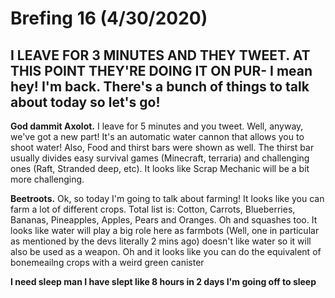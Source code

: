 # Brefing 16 (4/30/2020)
## I LEAVE FOR 3 MINUTES AND THEY TWEET. AT THIS POINT THEY'RE DOING IT ON PUR- I mean hey! I'm back. There's a bunch of things to talk about today so let's go!

**God dammit Axolot.** I leave for 5 minutes and you tweet. Well, anyway, we've got a new part! It's an automatic water cannon that allows you to shoot water! Also, Food and thirst bars were shown as well. The thirst bar usually divides easy survival games (Minecraft, terraria) and challenging ones (Raft, Stranded deep, etc). It looks like Scrap Mechanic will be a bit more challenging.

**Beetroots.** Ok, so today I'm going to talk about farming! It looks like you can farm a lot of different crops. Total list is: Cotton, Carrots, Blueberries, Bananas, Pineapples, Apples, Pears and Oranges. Oh and squashes too. It looks like water will play a big role here as farmbots (Well, one in particular as mentioned by the devs literally 2 mins ago) doesn't like water so it will also be used as a weapon. Oh and it looks like you can do the equivalent of bonemeailng crops with a weird green canister

**I need sleep man I have slept like 8 hours in 2 days I'm going off to sleep**
